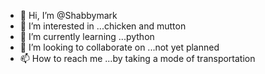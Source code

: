 - 👋 Hi, I’m @Shabbymark
- 👀 I’m interested in ...chicken and mutton
- 🌱 I’m currently learning ...python
- 💞️ I’m looking to collaborate on ...not yet planned
- 📫 How to reach me ...by taking a mode of transportation

<!---
Shabbymark/Shabbymark is a ✨ special ✨ repository because its `README.md` (this file) appears on your GitHub profile.
You can click the Preview link to take a look at your changes.
--->
